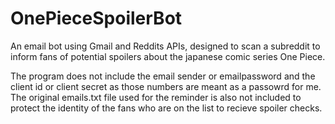 # OnePieceSpoilerBot
An email bot using Gmail and Reddits APIs, designed to scan a subreddit to inform fans of potential spoilers about the japanese comic series One Piece.

The program does not include the email sender or emailpassword and the client id or client secret as those numbers are meant as a passowrd for me. The original emails.txt file used for the reminder is also not included to protect the identity of the fans who are on the list to recieve spoiler checks.
